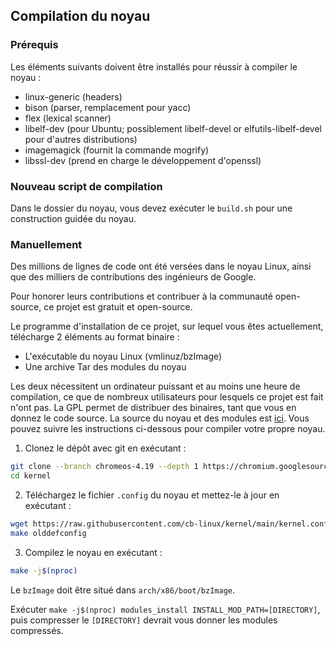 ## Compilation du noyau

### Prérequis
Les éléments suivants doivent être installés pour réussir à compiler le noyau :
* linux-generic (headers)
* bison (parser, remplacement pour yacc)
* flex (lexical scanner)
* libelf-dev (pour Ubuntu; possiblement libelf-devel or elfutils-libelf-devel pour d'autres distributions)
* imagemagick (fournit la commande mogrify)
* libssl-dev (prend en charge le développement d'openssl)

### Nouveau script de compilation
Dans le dossier du noyau, vous devez exécuter le `build.sh` pour une construction guidée du noyau.

### Manuellement

Des millions de lignes de code ont été versées dans le noyau Linux, ainsi que des milliers de contributions des ingénieurs de Google.

Pour honorer leurs contributions et contribuer à la communauté open-source, ce projet est gratuit et open-source.

Le programme d'installation de ce projet, sur lequel vous êtes actuellement, télécharge 2 éléments au format binaire :

* L'exécutable du noyau Linux (vmlinuz/bzImage)
* Une archive Tar des modules du noyau

Les deux nécessitent un ordinateur puissant et au moins une heure de compilation, ce que de nombreux utilisateurs pour lesquels ce projet est fait n'ont pas. La GPL permet de distribuer des binaires, tant que vous en donnez le code source. La source du noyau et des modules est [ici](https://chromium.googlesource.com/chromiumos/third_party/kernel). Vous pouvez suivre les instructions ci-dessous pour compiler votre propre noyau.

1. Clonez le dépôt avec git en exécutant :
```bash
git clone --branch chromeos-4.19 --depth 1 https://chromium.googlesource.com/chromiumos/third_party/kernel.git
cd kernel
```

2. Téléchargez le fichier `.config` du noyau et mettez-le à jour en exécutant :
```bash
wget https://raw.githubusercontent.com/cb-linux/kernel/main/kernel.conf -O .config
make olddefconfig
```

3. Compilez le noyau en exécutant :
```bash
make -j$(nproc)
```

Le `bzImage` doit être situé dans `arch/x86/boot/bzImage`.

Exécuter `make -j$(nproc) modules_install INSTALL_MOD_PATH=[DIRECTORY]`, puis compresser le `[DIRECTORY]` devrait vous donner les modules compressés.
